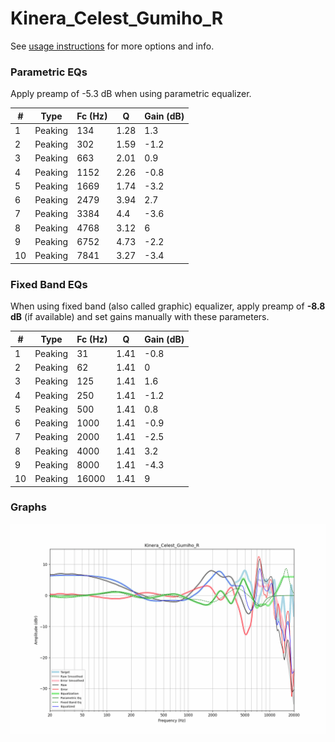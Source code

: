 # Kinera_Celest_Gumiho_R
See [usage instructions](https://github.com/jaakkopasanen/AutoEq#usage) for more options and info.

### Parametric EQs
Apply preamp of -5.3 dB when using parametric equalizer.

|   # | Type    |   Fc (Hz) |    Q |   Gain (dB) |
|-----|---------|-----------|------|-------------|
|   1 | Peaking |       134 | 1.28 |         1.3 |
|   2 | Peaking |       302 | 1.59 |        -1.2 |
|   3 | Peaking |       663 | 2.01 |         0.9 |
|   4 | Peaking |      1152 | 2.26 |        -0.8 |
|   5 | Peaking |      1669 | 1.74 |        -3.2 |
|   6 | Peaking |      2479 | 3.94 |         2.7 |
|   7 | Peaking |      3384 | 4.4  |        -3.6 |
|   8 | Peaking |      4768 | 3.12 |         6   |
|   9 | Peaking |      6752 | 4.73 |        -2.2 |
|  10 | Peaking |      7841 | 3.27 |        -3.4 |

### Fixed Band EQs
When using fixed band (also called graphic) equalizer, apply preamp of **-8.8 dB** (if available) and set gains manually with these parameters.

|   # | Type    |   Fc (Hz) |    Q |   Gain (dB) |
|-----|---------|-----------|------|-------------|
|   1 | Peaking |        31 | 1.41 |        -0.8 |
|   2 | Peaking |        62 | 1.41 |         0   |
|   3 | Peaking |       125 | 1.41 |         1.6 |
|   4 | Peaking |       250 | 1.41 |        -1.2 |
|   5 | Peaking |       500 | 1.41 |         0.8 |
|   6 | Peaking |      1000 | 1.41 |        -0.9 |
|   7 | Peaking |      2000 | 1.41 |        -2.5 |
|   8 | Peaking |      4000 | 1.41 |         3.2 |
|   9 | Peaking |      8000 | 1.41 |        -4.3 |
|  10 | Peaking |     16000 | 1.41 |         9   |

### Graphs
![](./Kinera_Celest_Gumiho_R.png)
